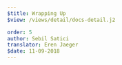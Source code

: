 ```yaml
---
$title: Wrapping Up
$view: /views/detail/docs-detail.j2

order: 5
author: Sebil Satici
translator: Eren Jaeger
$date: 11-09-2018
---
```

